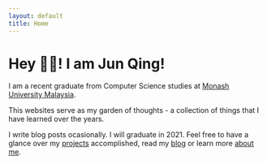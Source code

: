 ```yaml
---
layout: default
title: Home
---
```


# Hey 👋🏻! I am Jun Qing! 

I am a recent graduate from Computer Science studies at [Monash University Malaysia](https://www.monash.edu.my/).

This websites serve as my garden of thoughts - a collection of things that I have learned over the years. 

I write blog posts ocasionally. I will graduate in 2021. Feel free to have a glance over my [projects]({{site.baseurl}}/projects) accomplished, read my [blog]({{site.baseurl}}/blog) or learn more [about me]({{site.baseurl}}/about). 

<a href="mailto:{{ site.email }}"><i class="fas fa-envelope fa-lg"></i></a>
<a href="https://github.com/{{ site.github_username }}"><i class="fab fa-github fa-lg"></i></a>
<a href="https://linkedin.com/in/{{ site.linkedin_username }}"><i class="fab fa-linkedin fa-lg"></i></a>
<a href="{{ site.baseurl }}/assets/files/cv.pdf"><i class="far fa-file fa-lg"></i></a>
